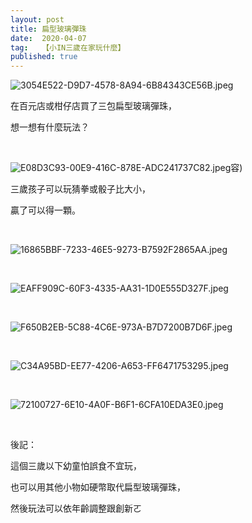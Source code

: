 ```yaml
---
layout: post
title: 扁型玻璃彈珠
date:  2020-04-07
tag:   【小IN三歲在家玩什麼】
published: true 
---
```

<p><img alt="3054E522-D9D7-4578-8A94-6B84343CE56B.jpeg" src="https://pic.pimg.tw/smlife543/1586236613-1057384546_n.jpg" title="3054E522-D9D7-4578-8A94-6B84343CE56B.jpeg"></p>

<p>在百元店或柑仔店買了三包扁型玻璃彈珠，</p>

<p>想一想有什麼玩法？</p>

<p>&nbsp;</p>

<p><img alt="E08D3C93-00E9-416C-878E-ADC241737C82.jpeg" src="https://pic.pimg.tw/smlife543/1586236610-3921837703_n.jpg" title="E08D3C93-00E9-416C-878E-ADC241737C82.jpeg">容)</p>

<p>三歲孩子可以玩猜拳或骰子比大小，</p>

<p>贏了可以得一顆。</p>

<p>&nbsp;</p>

<p><img alt="16865BBF-7233-46E5-9273-B7592F2865AA.jpeg" src="https://pic.pimg.tw/smlife543/1586236609-3943428830_n.jpg" title="16865BBF-7233-46E5-9273-B7592F2865AA.jpeg"></p>

<p>&nbsp;</p>

<p><img alt="EAFF909C-60F3-4335-AA31-1D0E555D327F.jpeg" src="https://pic.pimg.tw/smlife543/1586236613-2096769708_n.jpg" title="EAFF909C-60F3-4335-AA31-1D0E555D327F.jpeg"></p>

<p>&nbsp;</p>

<p><img alt="F650B2EB-5C88-4C6E-973A-B7D7200B7D6F.jpeg" src="https://pic.pimg.tw/smlife543/1586236612-1142190175_n.jpg" title="F650B2EB-5C88-4C6E-973A-B7D7200B7D6F.jpeg"></p>

<p>&nbsp;</p>

<p><img alt="C34A95BD-EE77-4206-A653-FF6471753295.jpeg" src="https://pic.pimg.tw/smlife543/1586236612-249450053_n.jpg" title="C34A95BD-EE77-4206-A653-FF6471753295.jpeg"></p>

<p>&nbsp;</p>

<p><img alt="72100727-6E10-4A0F-B6F1-6CFA10EDA3E0.jpeg" src="https://pic.pimg.tw/smlife543/1586236614-924374052_n.jpg" title="72100727-6E10-4A0F-B6F1-6CFA10EDA3E0.jpeg"></p>

<p>&nbsp;</p>

<p>後記：</p>

<p>這個三歲以下幼童怕誤食不宜玩，</p>

<p>也可以用其他小物如硬幣取代扁型玻璃彈珠，</p>

<p>然後玩法可以依年齡調整跟創新ㄛ</p>


